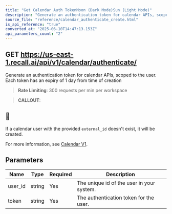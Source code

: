 ```yaml
---
title: "Get Calendar Auth TokenMoon (Dark Mode)Sun (Light Mode)"
description: "Generate an authentication token for calendar APIs, scoped to the user. Each token has an expiry of 1 day from time of creation. This endpoint is rate limited to: 300 requests per min per workspace"
source_file: "reference/calendar_authenticate_create.html"
is_api_reference: "true"
converted_at: "2025-06-10T14:47:13.153Z"
api_parameters_count: "2"
---
```

## GET https://us-east-1.recall.ai/api/v1/calendar/authenticate/

Generate an authentication token for calendar APIs, scoped to the user. Each token has an expiry of 1 day from time of creation

> **Rate Limiting**: 300 requests per min per workspace

> **CALLOUT**:

## 📘

If a calendar user with the provided `external_id` doesn't exist, it will be created.

For more information, see [Calendar V1](/docs/calendar-v1-1#generate-a-calendar-auth-token.md).
## Parameters

| Name | Type | Required | Description |
| --- | --- | --- | --- |
| user_id | string | Yes | The unique id of the user in your system. |
| token | string | Yes | The authentication token for the user. |
